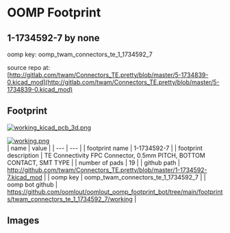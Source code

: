 # OOMP Footprint  
## 1-1734592-7  by none  
  
oomp key: oomp_twam_connectors_te_1_1734592_7  
  
source repo at: [http://gitlab.com/twam/Connectors_TE.pretty/blob/master/5-1734839-0.kicad_mod](http://gitlab.com/twam/Connectors_TE.pretty/blob/master/5-1734839-0.kicad_mod)  
## Footprint  
  
[![working_kicad_pcb_3d.png](working_kicad_pcb_3d_600.png)](working_kicad_pcb_3d.png)  
  
[![working.png](working_600.png)](working.png)  
| name | value | 
| --- | --- | 
| footprint name | 1-1734592-7 | 
| footprint description | TE Connectivity FPC Connector, 0.5mm PITCH, BOTTOM CONTACT, SMT TYPE | 
| number of pads | 19 | 
| github path | http://github.com/twam/Connectors_TE.pretty/blob/master/1-1734592-7.kicad_mod | 
| oomp key | oomp_twam_connectors_te_1_1734592_7 | 
| oomp bot github | https://github.com/oomlout/oomlout_oomp_footprint_bot/tree/main/footprints/twam_connectors_te_1_1734592_7/working | 
## Images  
